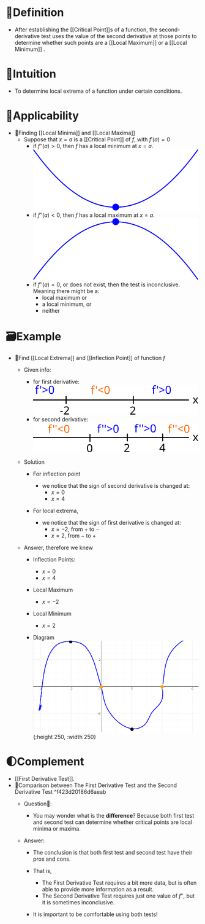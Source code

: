 # 📝Definition
- After establishing the [[Critical Point]]s of a function, the second-derivative test uses the value of the second derivative at those points to determine whether such points are a [[Local Maximum]] or a [[Local Minimum]] .

# 🧠Intuition
- To determine local extrema of a function under certain conditions.

# 🤳Applicability
- 📌Finding [[Local Minima]] and [[Local Maxima]]
    - Suppose that $x=a$ is a [[Critical Point]] of $f$, with $f'(a)=0$
        - if $f''(a)>0$, then $f$ has a local minimum at $x=a$.
          ![local minimum](../assets/local_minimum.svg)
        - if $f''(a)<0$, then $f$ has a local maximum at $x=a$.
          ![local maximum](../assets/local_maximum.svg)
        - if $f''(a)=0$, or does not exist, then the test is inconclusive. Meaning there might be a:
            - local maximum or
            - a local minimum, or
            - neither
            
# 🗃Example
- 📌Find [[Local Extrema]] and [[Inflection Point]] of function $f$
    - Given info:
        - for first derivative:
          ![name](../assets/images_u4app1_numline6a.svg)
        - for second derivative:
          ![name](../assets/images_u4app1_numline6b.svg)
        
    - Solution
        - For inflection point
            - we notice that the sign of second derivative is changed at:
                - $x=0$
                - $x=4$
                
        - For local extrema,
            - we notice that the sign of first derivative is changed at:
                - $x=-2$, from $+$ to $-$
                - $x=2$, from $-$ to $+$
                
    - Answer, therefore we knew
        - Inflection Points:
            - $x=0$
            - $x=4$
            
        - Local Maximum
            - $x=-2$
            
        - Local Minimum
            - $x=2$
            
        - Diagram
          ![image.png](../assets/image_1661240821372_0.png){:height 250, :width 250}
        
# 🌓Complement
- [[First Derivative Test]].
- 📌Comparison between The First Derivative Test and the Second Derivative Test ^f423d20186d6aeab
    - Question🤔:
        - You may wonder what is the **difference**? Because both first test and second test can determine whether critical points are local minima or maxima.
        
    - Answer:
        - The conclusion is that both first test and second test have their pros and cons.
        - That is,
            - The First Derivative Test requires a bit more data, but is often able to provide more information as a result.
            - The Second Derivative Test requires just one value of $f''$, but it is sometimes inconclusive.
            
        - It is important to be comfortable using both tests!
        